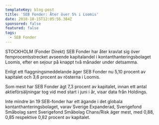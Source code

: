 ```yaml
---
templateKey: blog-post
title: 'SEB Fonder: Åter över 5% i Loomis'
date: 2018-10-15T12:05:56.384Z
sponsored: false
featured: false
tags:
  - SEB Fonder
---
```

STOCKHOLM (Fonder Direkt) SEB Fonder har åter kravlat sig över femprocentsstrecket avseende kapitalandel i kontanthanteringsbolaget Loomis, efter en sejour på knappt två månader under detsamma.



Enligt ett flaggningsmeddelande äger SEB Fonder nu 5,10 procent av kapitalet och 3,6 procent av rösterna i Loomis.



Som mest har SEB Fonder ägt 7,3 procent av kapitalet, innan ett antal aktieförsäljningar tog vid med start i juni i år, visar data från Holdings. 



Inte mindre än 19 SEB-fonder har ett ägande i det globala kontanthanteringsbolaget, varav Sverige Expanderad, Sverigefond Småbolag samt Sverigefond Småbolag Chans/Risk äger mest, med 0,88, 0,85 respektive 0,82 procent av kapitalet.
